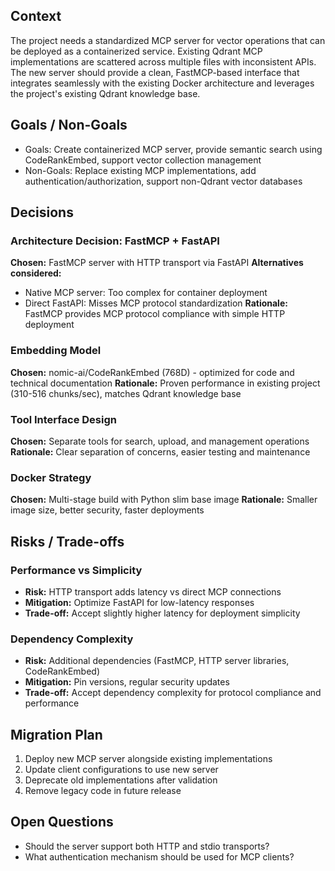 ## Context
The project needs a standardized MCP server for vector operations that can be deployed as a containerized service. Existing Qdrant MCP implementations are scattered across multiple files with inconsistent APIs. The new server should provide a clean, FastMCP-based interface that integrates seamlessly with the existing Docker architecture and leverages the project's existing Qdrant knowledge base.

## Goals / Non-Goals
- Goals: Create containerized MCP server, provide semantic search using CodeRankEmbed, support vector collection management
- Non-Goals: Replace existing MCP implementations, add authentication/authorization, support non-Qdrant vector databases

## Decisions

### Architecture Decision: FastMCP + FastAPI
**Chosen:** FastMCP server with HTTP transport via FastAPI
**Alternatives considered:**
- Native MCP server: Too complex for container deployment
- Direct FastAPI: Misses MCP protocol standardization
**Rationale:** FastMCP provides MCP protocol compliance with simple HTTP deployment

### Embedding Model
**Chosen:** nomic-ai/CodeRankEmbed (768D) - optimized for code and technical documentation
**Rationale:** Proven performance in existing project (310-516 chunks/sec), matches Qdrant knowledge base

### Tool Interface Design
**Chosen:** Separate tools for search, upload, and management operations
**Rationale:** Clear separation of concerns, easier testing and maintenance

### Docker Strategy
**Chosen:** Multi-stage build with Python slim base image
**Rationale:** Smaller image size, better security, faster deployments

## Risks / Trade-offs

### Performance vs Simplicity
- **Risk:** HTTP transport adds latency vs direct MCP connections
- **Mitigation:** Optimize FastAPI for low-latency responses
- **Trade-off:** Accept slightly higher latency for deployment simplicity

### Dependency Complexity
- **Risk:** Additional dependencies (FastMCP, HTTP server libraries, CodeRankEmbed)
- **Mitigation:** Pin versions, regular security updates
- **Trade-off:** Accept dependency complexity for protocol compliance and performance

## Migration Plan
1. Deploy new MCP server alongside existing implementations
2. Update client configurations to use new server
3. Deprecate old implementations after validation
4. Remove legacy code in future release

## Open Questions
- Should the server support both HTTP and stdio transports?
- What authentication mechanism should be used for MCP clients?